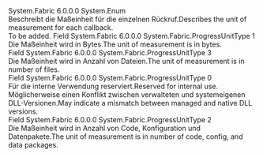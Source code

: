 <Type Name="ProgressUnitType" FullName="System.Fabric.ProgressUnitType">
  <TypeSignature Language="C#" Value="public enum ProgressUnitType" />
  <TypeSignature Language="ILAsm" Value=".class public auto ansi sealed ProgressUnitType extends System.Enum" />
  <TypeSignature Language="DocId" Value="T:System.Fabric.ProgressUnitType" />
  <TypeSignature Language="VB.NET" Value="Public Enum ProgressUnitType" />
  <TypeSignature Language="F#" Value="type ProgressUnitType = " />
  <AssemblyInfo>
    <AssemblyName>System.Fabric</AssemblyName>
    <AssemblyVersion>6.0.0.0</AssemblyVersion>
  </AssemblyInfo>
  <Base>
    <BaseTypeName>System.Enum</BaseTypeName>
  </Base>
  <Docs>
    <summary>
            <span data-ttu-id="ce255-101">Beschreibt die Maßeinheit für die einzelnen <see cref="M:System.Fabric.IImageStoreProgressHandler.UpdateProgress(System.Int64,System.Int64,System.Fabric.ProgressUnitType)" /> Rückruf.</span><span class="sxs-lookup"><span data-stu-id="ce255-101">Describes the unit of measurement for each <see cref="M:System.Fabric.IImageStoreProgressHandler.UpdateProgress(System.Int64,System.Int64,System.Fabric.ProgressUnitType)" /> callback.</span></span>
            </summary>
    <remarks>To be added.</remarks>
  </Docs>
  <Members>
    <Member MemberName="Bytes">
      <MemberSignature Language="C#" Value="Bytes" />
      <MemberSignature Language="ILAsm" Value=".field public static literal valuetype System.Fabric.ProgressUnitType Bytes = int32(1)" />
      <MemberSignature Language="DocId" Value="F:System.Fabric.ProgressUnitType.Bytes" />
      <MemberSignature Language="VB.NET" Value="Bytes" />
      <MemberSignature Language="F#" Value="Bytes = 1" Usage="System.Fabric.ProgressUnitType.Bytes" />
      <MemberType>Field</MemberType>
      <AssemblyInfo>
        <AssemblyName>System.Fabric</AssemblyName>
        <AssemblyVersion>6.0.0.0</AssemblyVersion>
      </AssemblyInfo>
      <ReturnValue>
        <ReturnType>System.Fabric.ProgressUnitType</ReturnType>
      </ReturnValue>
      <MemberValue>1</MemberValue>
      <Docs>
        <summary>
            <span data-ttu-id="ce255-102">Die Maßeinheit wird in Bytes.</span><span class="sxs-lookup"><span data-stu-id="ce255-102">The unit of measurement is in bytes.</span></span>
            </summary>
      </Docs>
    </Member>
    <Member MemberName="Files">
      <MemberSignature Language="C#" Value="Files" />
      <MemberSignature Language="ILAsm" Value=".field public static literal valuetype System.Fabric.ProgressUnitType Files = int32(3)" />
      <MemberSignature Language="DocId" Value="F:System.Fabric.ProgressUnitType.Files" />
      <MemberSignature Language="VB.NET" Value="Files" />
      <MemberSignature Language="F#" Value="Files = 3" Usage="System.Fabric.ProgressUnitType.Files" />
      <MemberType>Field</MemberType>
      <AssemblyInfo>
        <AssemblyName>System.Fabric</AssemblyName>
        <AssemblyVersion>6.0.0.0</AssemblyVersion>
      </AssemblyInfo>
      <ReturnValue>
        <ReturnType>System.Fabric.ProgressUnitType</ReturnType>
      </ReturnValue>
      <MemberValue>3</MemberValue>
      <Docs>
        <summary>
            <span data-ttu-id="ce255-103">Die Maßeinheit wird in Anzahl von Dateien.</span><span class="sxs-lookup"><span data-stu-id="ce255-103">The unit of measurement is in number of files.</span></span>
            </summary>
      </Docs>
    </Member>
    <Member MemberName="Invalid">
      <MemberSignature Language="C#" Value="Invalid" />
      <MemberSignature Language="ILAsm" Value=".field public static literal valuetype System.Fabric.ProgressUnitType Invalid = int32(0)" />
      <MemberSignature Language="DocId" Value="F:System.Fabric.ProgressUnitType.Invalid" />
      <MemberSignature Language="VB.NET" Value="Invalid" />
      <MemberSignature Language="F#" Value="Invalid = 0" Usage="System.Fabric.ProgressUnitType.Invalid" />
      <MemberType>Field</MemberType>
      <AssemblyInfo>
        <AssemblyName>System.Fabric</AssemblyName>
        <AssemblyVersion>6.0.0.0</AssemblyVersion>
      </AssemblyInfo>
      <ReturnValue>
        <ReturnType>System.Fabric.ProgressUnitType</ReturnType>
      </ReturnValue>
      <MemberValue>0</MemberValue>
      <Docs>
        <summary>
            <span data-ttu-id="ce255-104">Für die interne Verwendung reserviert.</span><span class="sxs-lookup"><span data-stu-id="ce255-104">Reserved for internal use.</span></span> <span data-ttu-id="ce255-105">Möglicherweise einen Konflikt zwischen verwalteten und systemeigenen DLL-Versionen.</span><span class="sxs-lookup"><span data-stu-id="ce255-105">May indicate a mismatch between managed and native DLL versions.</span></span>
            </summary>
      </Docs>
    </Member>
    <Member MemberName="ServiceSubPackages">
      <MemberSignature Language="C#" Value="ServiceSubPackages" />
      <MemberSignature Language="ILAsm" Value=".field public static literal valuetype System.Fabric.ProgressUnitType ServiceSubPackages = int32(2)" />
      <MemberSignature Language="DocId" Value="F:System.Fabric.ProgressUnitType.ServiceSubPackages" />
      <MemberSignature Language="VB.NET" Value="ServiceSubPackages" />
      <MemberSignature Language="F#" Value="ServiceSubPackages = 2" Usage="System.Fabric.ProgressUnitType.ServiceSubPackages" />
      <MemberType>Field</MemberType>
      <AssemblyInfo>
        <AssemblyName>System.Fabric</AssemblyName>
        <AssemblyVersion>6.0.0.0</AssemblyVersion>
      </AssemblyInfo>
      <ReturnValue>
        <ReturnType>System.Fabric.ProgressUnitType</ReturnType>
      </ReturnValue>
      <MemberValue>2</MemberValue>
      <Docs>
        <summary>
            <span data-ttu-id="ce255-106">Die Maßeinheit wird in Anzahl von Code, Konfiguration und Datenpakete.</span><span class="sxs-lookup"><span data-stu-id="ce255-106">The unit of measurement is in number of code, config, and data packages.</span></span>
            </summary>
      </Docs>
    </Member>
  </Members>
</Type>